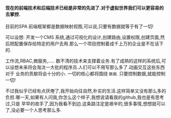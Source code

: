 
#### 现在的前端技术和后端技术已经是非常的先进了.对于虚拟世界我们可以更容易的去掌控.

目前的SPA 前端框架都是数据映射视图,可以说,只要有数据就等于有了一切!

可以设想: 开发一个CMS 系统,通过可视化的设计,创建路由,设置权限,创建页面,然后把配置保存给特定的用户去用.那么一个项目控制着成千上万的企业是不在话下的.

工作流,RBAC,微服务,..... 数不清的技术来支撑着业务.有了成熟的这样的系统后,可以设想未来将会淘汰一大批的程序员.人们可以不用写那么多了.动画交互这些东西对于
业务的贡献将会十分的小. 一切的核心都将围绕 ```数据```. 只要控制数据,就能控制一切!

不过我似乎已经有点厌倦了,我开始向往自然,朴实的生活.这样简单又没有那么多的负担.哪一天,如果有人问我,你怎么这个样子,我想说请看我的github,我也是有思考过,只是
早早的收手了,因为我看不到边.这条路注定是艰辛的,很多事情,想想就可以了,没必要一个人思考那么多.
